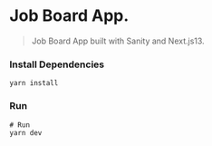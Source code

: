 # Job Board App.

> Job Board App built with Sanity and Next.js13.

### Install Dependencies

```
yarn install
```

### Run

```
# Run
yarn dev

```

